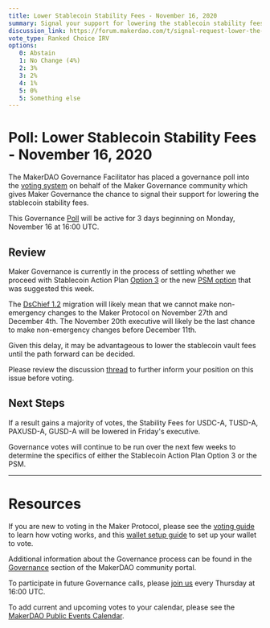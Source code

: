 ```yaml
---
title: Lower Stablecoin Stability Fees - November 16, 2020
summary: Signal your support for lowering the stablecoin stability fees.
discussion_link: https://forum.makerdao.com/t/signal-request-lower-the-stablecoin-vault-fees/5131
vote_type: Ranked Choice IRV
options:
   0: Abstain
   1: No Change (4%)
   2: 3%
   3: 2%
   4: 1%
   5: 0%
   5: Something else
---
```

# Poll: Lower Stablecoin Stability Fees - November 16, 2020

The MakerDAO Governance Facilitator has placed a governance poll into the [voting system](https://vote.makerdao.com/polling) on behalf of the Maker Governance community which gives Maker Governance the chance to signal their support for lowering the stablecoin stability fees.

This Governance [Poll](https://community-development.makerdao.com/en/learn/governance/on-chain-gov) will be active for 3 days beginning on Monday, November 16 at 16:00 UTC.

## Review

Maker Governance is currently in the process of settling whether we proceed with Stablecoin Action Plan [Option 3](https://vote.makerdao.com/polling/QmY1vJPs?network=mainnet#vote-breakdown) or the new [PSM option](https://forum.makerdao.com/t/signal-request-accelerate-the-psm-launch/5094) that was suggested this week. 

The [DsChief 1.2](https://forum.makerdao.com/t/dschief-1-2-flash-loan-protection-for-maker-governance/5115) migration will likely mean that we cannot make non-emergency changes to the Maker Protocol on November 27th and December 4th. The November 20th executive will likely be the last chance to make non-emergency changes before December 11th.

Given this delay, it may be advantageous to lower the stablecoin vault fees until the path forward can be decided.

Please review the discussion [thread](https://forum.makerdao.com/t/signal-request-lower-the-stablecoin-vault-fees/5131) to further inform your position on this issue before voting.

## Next Steps

If a result gains a majority of votes, the Stability Fees for USDC-A, TUSD-A, PAXUSD-A, GUSD-A will be lowered in Friday's executive.

Governance votes will continue to be run over the next few weeks to determine the specifics of either the Stablecoin Action Plan Option 3 or the PSM.

---

# Resources

If you are new to voting in the Maker Protocol, please see the [voting guide](https://community-development.makerdao.com/en/learn/governance/how-voting-works/) to learn how voting works, and this [wallet setup guide](https://community-development.makerdao.com/en/learn/governance/voting-setup/) to set up your wallet to vote.

Additional information about the Governance process can be found in the [Governance](https://community-development.makerdao.com/en/learn/governance) section of the MakerDAO community portal.

To participate in future Governance calls, please [join us](https://github.com/makerdao/community/tree/master/governance/governance-and-risk-meetings) every Thursday at 16:00 UTC.

To add current and upcoming votes to your calendar, please see the [MakerDAO Public Events Calendar](https://calendar.google.com/calendar/embed?src=makerdao.com_3efhm2ghipksegl009ktniomdk%40group.calendar.google.com&ctz=UTC&mode=week&showCalendars=0&showPrint=0).

